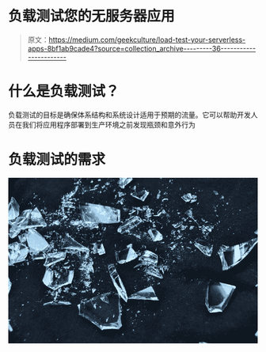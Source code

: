 # 负载测试您的无服务器应用

> 原文：<https://medium.com/geekculture/load-test-your-serverless-apps-8bf1ab9cade4?source=collection_archive---------36----------------------->

# 什么是负载测试？

负载测试的目标是确保体系结构和系统设计适用于预期的流量。它可以帮助开发人员在我们将应用程序部署到生产环境之前发现瓶颈和意外行为

# 负载测试的需求

![](img/33dc602fc3ee6a24cd5a373ff61678d5.png)